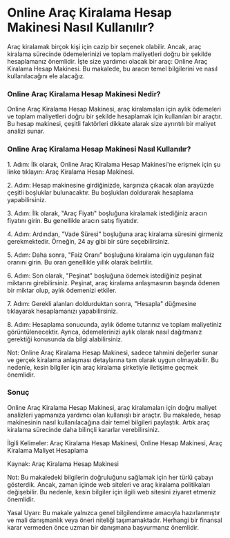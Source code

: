 Online Araç Kiralama Hesap Makinesi Nasıl Kullanılır?
=====================================================

Araç kiralamak birçok kişi için cazip bir seçenek olabilir. Ancak, araç kiralama sürecinde ödemelerinizi ve toplam maliyetleri doğru bir şekilde hesaplamanız önemlidir. İşte size yardımcı olacak bir araç: Online Araç Kiralama Hesap Makinesi. Bu makalede, bu aracın temel bilgilerini ve nasıl kullanılacağını ele alacağız.

### Online Araç Kiralama Hesap Makinesi Nedir?

Online Araç Kiralama Hesap Makinesi, araç kiralamaları için aylık ödemeleri ve toplam maliyetleri doğru bir şekilde hesaplamak için kullanılan bir araçtır. Bu hesap makinesi, çeşitli faktörleri dikkate alarak size ayrıntılı bir maliyet analizi sunar.

### Online Araç Kiralama Hesap Makinesi Nasıl Kullanılır?

1\. Adım: İlk olarak, Online Araç Kiralama Hesap Makinesi'ne erişmek için şu linke tıklayın: Araç Kiralama Hesap Makinesi.

2\. Adım: Hesap makinesine girdiğinizde, karşınıza çıkacak olan arayüzde çeşitli boşluklar bulunacaktır. Bu boşlukları doldurarak hesaplama yapabilirsiniz.

3\. Adım: İlk olarak, "Araç Fiyatı" boşluğuna kiralamak istediğiniz aracın fiyatını girin. Bu genellikle aracın satış fiyatıdır.

4\. Adım: Ardından, "Vade Süresi" boşluğuna araç kiralama süresini girmeniz gerekmektedir. Örneğin, 24 ay gibi bir süre seçebilirsiniz.

5\. Adım: Daha sonra, "Faiz Oranı" boşluğuna kiralama için uygulanan faiz oranını girin. Bu oran genellikle yıllık olarak belirtilir.

6\. Adım: Son olarak, "Peşinat" boşluğuna ödemek istediğiniz peşinat miktarını girebilirsiniz. Peşinat, araç kiralama anlaşmasının başında ödenen bir miktar olup, aylık ödemenizi etkiler.

7\. Adım: Gerekli alanları doldurduktan sonra, "Hesapla" düğmesine tıklayarak hesaplamanızı yapabilirsiniz.

8\. Adım: Hesaplama sonucunda, aylık ödeme tutarınız ve toplam maliyetiniz görüntülenecektir. Ayrıca, ödemelerinizi aylık olarak nasıl dağıtmanız gerektiği konusunda da bilgi alabilirsiniz.

Not: Online Araç Kiralama Hesap Makinesi, sadece tahmini değerler sunar ve gerçek kiralama anlaşması detaylarına tam olarak uygun olmayabilir. Bu nedenle, kesin bilgiler için araç kiralama şirketiyle iletişime geçmek önemlidir.

### Sonuç

Online Araç Kiralama Hesap Makinesi, araç kiralamaları için doğru maliyet analizleri yapmanıza yardımcı olan kullanışlı bir araçtır. Bu makalede, hesap makinesinin nasıl kullanılacağına dair temel bilgileri paylaştık. Artık araç kiralama sürecinde daha bilinçli kararlar verebilirsiniz.

İlgili Kelimeler: Araç Kiralama Hesap Makinesi, Online Hesap Makinesi, Araç Kiralama Maliyet Hesaplama

Kaynak: Araç Kiralama Hesap Makinesi

Not: Bu makaledeki bilgilerin doğruluğunu sağlamak için her türlü çabayı gösterdik. Ancak, zaman içinde web siteleri ve araç kiralama politikaları değişebilir. Bu nedenle, kesin bilgiler için ilgili web sitesini ziyaret etmeniz önemlidir.

Yasal Uyarı: Bu makale yalnızca genel bilgilendirme amacıyla hazırlanmıştır ve mali danışmanlık veya öneri niteliği taşımamaktadır. Herhangi bir finansal karar vermeden önce uzman bir danışmana başvurmanız önemlidir.